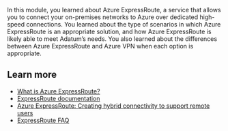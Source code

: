 In this module, you learned about Azure ExpressRoute, a service that allows you to connect your on-premises networks to Azure over dedicated high-speed connections. You learned about the type of scenarios in which Azure ExpressRoute is an appropriate solution, and how Azure ExpressRoute is likely able to meet Adatum’s needs. You also learned about the differences between Azure ExpressRoute and Azure VPN when each option is appropriate.

## Learn more

- [What is Azure ExpressRoute?](/azure/expressroute/expressroute-introduction?azure-portal=true)
- [ExpressRoute documentation](/azure/expressroute/?azure-portal=true)
- [Azure ExpressRoute: Creating hybrid connectivity to support remote users](/azure/expressroute/work-remotely-support?azure-portal=true)
- [ExpressRoute FAQ](/azure/expressroute/expressroute-faqs?azure-portal=true)

